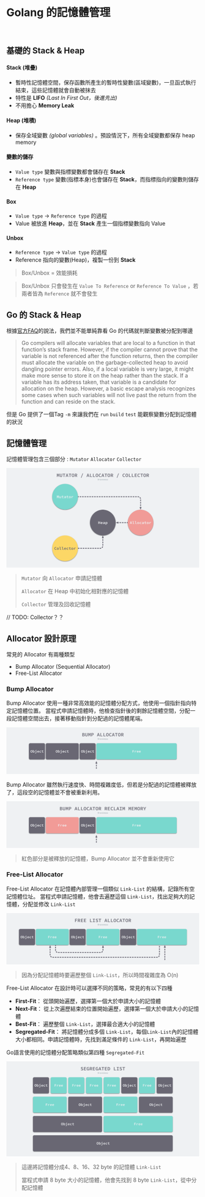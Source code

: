 # Golang 的記憶體管理

<br>

## 基礎的 Stack & Heap 
#### Stack (堆疊)
- 暫時性記憶體空間，保存函數所產生的暫時性變數(區域變數)，一旦函式執行結束，這些記憶體就會自動被抹去
- 特性是 **LIFO** *(Last In First Out，後進先出)*
- 不用擔心 **Memory Leak**

#### Heap (堆積)
- 保存全域變數 *(global variables)* 。預設情況下，所有全域變數都保存 heap memory

#### 變數的儲存
- `Value type` 變數與指標變數都會儲存在 **Stack**
- `Reference type` 變數(指標本身)也會儲存在 **Stack**，而指標指向的變數則儲存在 **Heap**

#### Box
- `Value type` -> `Reference type` 的過程
- Value 被放進 **Heap**，並在 **Stack** 產生一個指標變數指向 Value

#### Unbox
- `Reference type` -> `Value type` 的過程
- Reference 指向的變數(Heap)，複製一份到 **Stack** 
> Box/Unbox = 效能損耗

> Box/Unbox 只會發生在 `Value To Reference` or `Reference To Value`
，若兩者皆為 `Reference` 就不會發生


## Go 的 Stack & Heap
根據[官方FAQ](https://golang.org/doc/faq#stack_or_heap)的說法，我們並不能單純靠看 Go 的代碼就判斷變數被分配到哪邊
> Go compilers will allocate variables that are local to a function in that function’s stack frame. However, if the compiler cannot prove that the variable is not referenced after the function returns, then the compiler must allocate the variable on the garbage-collected heap to avoid dangling pointer errors. Also, if a local variable is very large, it might make more sense to store it on the heap rather than the stack.
If a variable has its address taken, that variable is a candidate for allocation on the heap. However, a basic escape analysis recognizes some cases when such variables will not live past the return from the function and can reside on the stack.

但是 Go 提供了一個Tag  `-m` 來讓我們在 `run` `build` `test` 能觀察變數分配到記憶體的狀況


## 記憶體管理

記憶體管理包含三個部分 : `Mutator` `Allocator` `Collector`

![Image](./asset/go-memory/1.png)

> `Mutator` 向 `Allocator` 申請記憶體
>
> `Allocator` 在 Heap 中初始化相對應的記憶體
>
> `Collector` 管理及回收記憶體

// TODO: Collector？？

## Allocator 設計原理

常見的 Allocator 有兩種類型
- Bump Allocator (Sequential Allocator)
- Free-List Allocator

### Bump Allocator
Bump Allocator 使用一種非常高效能的記憶體分配方式，他使用一個指針指向特定記憶體位置。
當程式申請記憶體時，他檢查指針後的剩餘記憶體空間，分配一段記憶體空間出去，接著移動指針到分配過的記憶體尾端。

![Image](./asset/go-memory/2.png)

Bump Allocator 雖然執行速度快、時間複雜度低，但若是分配過的記憶體被釋放了，這段空的記憶體並不會被重新利用。

![Image](./asset/go-memory/3.png)

> 紅色部分是被釋放的記憶體，Bump Allocator 並不會重新使用它

### Free-List Allocator
Free-List Allocator 在記憶體內部管理一個類似 `Link-List` 的結構，記錄所有空記憶體位址。
當程式申請記憶體，他會去遍歷這個 `Link-List`，找出足夠大的記憶體，分配並修改 `Link-List`

![Image](./asset/go-memory/4.png)

> 因為分配記憶體時要遍歷整個 `Link-List`，所以時間複雜度為 O(n)

Free-List Allocator 在設計時可以選擇不同的策略，常見的有以下四種
- **First-Fit**：
從頭開始遍歷，選擇第一個大於申請大小的記憶體
- **Next-Fit**：
從上次遍歷結束的位置開始遍歷，選擇第一個大於申請大小的記憶體
- **Best-Fit**：
遍歷整個 `Link-List`，選擇最合適大小的記憶體
- **Segregated-Fit**：
將記憶體分成多個 `Link-List`，每個`Link-List`內的記憶體大小都相同。申請記憶體時，先找到滿足條件的 `Link-List`，再開始遍歷

Go語言使用的記憶體分配策略類似第四種 `Segregated-Fit`

![Image](./asset/go-memory/5.png)

> 這邊將記憶體分成4、8、16、32 byte 的記憶體 `Link-List`
> 
> 當程式申請 8 byte 大小的記憶體，他會先找到 8 byte `Link-List`，從中分配記憶體